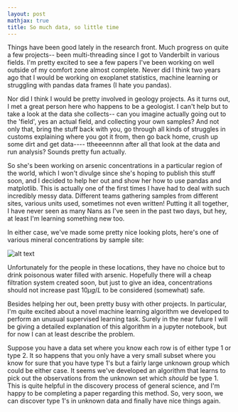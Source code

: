 ```yaml
---
layout: post
mathjax: true
title: So much data, so little time
---
```


Things have been good lately in the research front. Much progress on quite a few projects-- been multi-threading since I got to Vanderbilt in various fields. I'm pretty excited to see a few papers I've been working on well outside of my comfort zone almost complete. Never did I think two years ago that I would be working on exoplanet statistics, machine learning or struggling with pandas data frames (I hate you pandas).

Nor did I think I would be pretty involved in geology projects. As it turns out, I met a great person here who happens to be a geologist. I can't help but to take a look at the data she collects-- can you imagine actually going out to the 'field', yes an actual field, and collecting your own samples? And not only that, bring the stuff back with you, go through all kinds of struggles in customs explaining where you got it from, then go back home, crush up some dirt and get data---- ttheeeennnn after all that look at the data and run analysis? Sounds pretty fun actually.

So she's been working on arsenic concentrations in a particular region of the world, which I won't divulge since she's hoping to publish this stuff soon, and I decided to help her out and show her how to use pandas and matplotlib. This is actually one of the first times I have had to deal with such incredibly messy data. Different teams gathering samples from different sites, various units used, sometimes not even written! Putting it all together, I have never seen as many Nans as I've seen in the past two days, but hey, at least I'm learning something new too.

In either case, we've made some pretty nice looking plots, here's one of various mineral concentrations by sample site:

![alt text](https://richardagalvez.github.io/images/ars_cons.png)

Unfortunately for the people in these locations, they have no choice but to drink poisonous water filled with arsenic. Hopefully there will a cheap filtration system created soon, but just to give an idea, concentrations should not increase past $10 \mu g / L$ to be considered (somewhat) safe.

Besides helping her out, been pretty busy with other projects. In particular, I'm quite excited about a novel machine learning algorithm we developed to perform an unusual supervised learning task. Surely in the near future I will be giving a detailed explanation of this algorithm in a jupyter notebook, but for now I can at least describe the problem.

Suppose you have a data set where you know each row is of either type 1 or type 2. It so happens that you only have a very small subset where you know for sure that you have type 1's but a fairly large unknown group which could be either case. It seems we've developed an algorithm that learns to pick out the observations from the unknown set which *should* be type 1. This is quite helpful in the discovery process of general science, and I'm happy to be completing a paper regarding this method. So, very soon, we can discover type 1's in unknown data and finally have nice things again.


